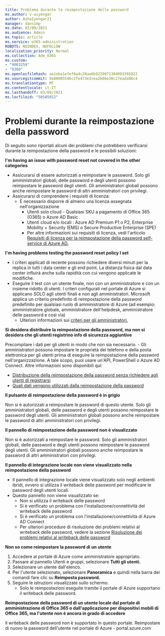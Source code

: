 ```yaml
---
title: Problema durante la reimpostazione della password
ms.author: v-aiyengar
author: AshaIyengar21
manager: dansimp
ms.date: 03/09/2021
ms.audience: Admin
ms.topic: article
ms.service: o365-administration
ROBOTS: NOINDEX, NOFOLLOW
localization_priority: Normal
ms.collection: Adm_O365
ms.custom:
- "9003259"
- "9360"
ms.openlocfilehash: aa1eba1efef6a4c28aa6b9229071304093395922
ms.sourcegitcommit: 9a00005546c2fe473e3cea2b06e38c27eada88c4
ms.translationtype: MT
ms.contentlocale: it-IT
ms.lasthandoff: 03/09/2021
ms.locfileid: "50585652"
---
```

# <a name="problems-resetting-password"></a>Problemi durante la reimpostazione della password

Di seguito sono riportati alcuni dei problemi che potrebbero verificarsi durante la reimpostazione della password e le possibili soluzioni:

**I'm having an issue with password reset not covered in the other categories**

- Assicurarsi di essere autorizzati a reimpostare le password. Solo gli amministratori globali, delle password e degli utenti possono reimpostare le password degli utenti. Gli amministratori globali possono anche reimpostare le password di altri amministratori con privilegi.
- Assicurarsi di comprendere i requisiti di licenza:
    - È necessario disporre di almeno una licenza assegnata nell'organizzazione
        - Utenti solo cloud - Qualsiasi SKU a pagamento di Office 365 (O365) o Azure AD Basic
        - Utenti cloud e/o locali : Azure AD Premium P1 o P2, Enterprise Mobility + Security (EMS) o Secure Productive Enterprise (SPE)
        - Per altre informazioni sui requisiti di licenza, vedi l'articolo [Requisiti di licenza per la reimpostazione della password self-service di Azure AD.](https://docs.microsoft.com/azure/active-directory/active-directory-passwords-licensing?WT.mc_id=Portal-Microsoft_Azure_Support)

**I'm having problems testing the password reset policy I set**

- I criteri applicati di recente possono richiedere diversi minuti per la replica in tutti i data center e gli end point. La distanza fisica dal data center influirà anche sulla rapidità con cui vengono applicate le modifiche.
- Eseguire il test con un utente finale, non con un amministratore e con un insieme ridotto di utenti. I criteri configurati nel portale di Azure si applicano SOLO agli utenti finali e non agli amministratori. Microsoft applica un criterio predefinito di reimpostazione della password predefinito per qualsiasi ruolo di amministratore di Azure (ad esempio: amministratore globale, amministratore dell'helpdesk, amministratore delle password e così via)
    - Ulteriori informazioni sui [criteri per gli amministratori.](https://docs.microsoft.com/azure/active-directory/active-directory-passwords-policy?WT.mc_id=Portal-Microsoft_Azure_Support#administrator-password-policy-differences)

**Si desidera distribuire la reimpostazione della password, ma non si desidera che gli utenti registrino info di sicurezza aggiuntive**

Precompilare i dati per gli utenti in modo che non sia necessario. - Gli amministratori possono impostare le proprietà del telefono e della posta elettronica per gli utenti prima di eseguire la reimpostazione della password nell'organizzazione. A tale scopo, puoi usare un'API, PowerShell o Azure AD Connect. Altre informazioni sono disponibili qui:
- [Distribuzione della reimpostazione della password senza richiedere agli utenti di registrarsi](https://docs.microsoft.com/azure/active-directory/active-directory-passwords-policy?WT.mc_id=Portal-Microsoft_Azure_Support#administrator-password-policy-differences)
- [Quali dati vengono utilizzati dalla reimpostazione della password](https://docs.microsoft.com/azure/active-directory/active-directory-passwords-data?WT.mc_id=Portal-Microsoft_Azure_Support)

**Il pulsante di reimpostazione della password è in grigio**

Non si è autorizzati a reimpostare le password di questo utente. Solo gli amministratori globali, delle password e degli utenti possono reimpostare le password degli utenti. Gli amministratori globali possono anche reimpostare le password di altri amministratori con privilegi.

**Il pannello di reimpostazione della password non è visualizzato**

Non si è autorizzati a reimpostare le password. Solo gli amministratori globali, delle password e degli utenti possono reimpostare le password degli utenti. Gli amministratori globali possono anche reimpostare le password di altri amministratori con privilegi.

**Il pannello di integrazione locale non viene visualizzato nella reimpostazione della password**

- Il pannello di integrazione locale viene visualizzato solo negli ambienti ibridi, ovvero si utilizza il writeback delle password per modificare le password degli utenti locali.
- Questo pannello non viene visualizzato se:
    - Non si utilizza il writeback delle password
    - Si è verificato un problema con l'installazione/connettività del writeback delle password
    - Si è verificato un problema con l'installazione/connettività di Azure AD Connect
    - Per ulteriori procedure di risoluzione dei problemi relativi al writeback delle password, vedere la sezione [Risoluzione dei problemi relativi al writeback delle password](https://docs.microsoft.com/azure/active-directory/active-directory-passwords-data?WT.mc_id=Portal-Microsoft_Azure_Support)

**Non so come reimpostare la password di un utente**

1. Accedere al portale di Azure come amministratore appropriato.
1. Passare al pannello Utenti e gruppi, selezionare **Tutti gli utenti.**
1. Selezionare un utente dall'elenco.
1. Per l'utente selezionato, selezionare **Panoramica** e quindi nella barra dei comandi fare clic su **Reimposta password.**
1. Seguire le istruzioni visualizzate sullo schermo.
    - Solo le reimpostazioni eseguite tramite il portale di Azure supportano il writeback delle password.

**Reimpostazione della password di un utente locale dal portale di amministrazione di Office 365 o dall'applicazione per dispositivi mobili di Office 365, ma l'utente non è ancora in grado di accedere**

Il writeback delle password non è supportato in questo portale. Reimpostare di nuovo la password dell'utente nel portale di Azure - portal.azure.com

